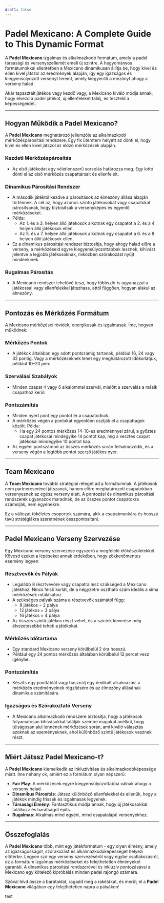 ```yaml
---
draft: false
---
```


# Padel Mexicano: A Complete Guide to This Dynamic Format

A **Padel Mexicano** izgalmas és alkalmazkodó formátum, amely a padel társasági és versenyszellemét emeli új szintre. A hagyományos formátumokkal ellentétben a Mexicano dinamikusan állítja be, hogy kivel és ellen kivel játszol az eredmények alapján, így egy igazságos és kiegyensúlyozott versenyt teremt, amely kiegyenlíti a mezőnyt ahogy a verseny halad.

Akár tapasztalt játékos vagy kezdő vagy, a Mexicano kiváló módja annak, hogy élvezd a padel játékot, új ellenfeleket találj, és teszteld a képességeidet.

---

## **Hogyan Működik a Padel Mexicano?**

A **Padel Mexicano** meghatározó jellemzője az alkalmazkodó mérkőzéspárosítási rendszere. Egy fix ütemterv helyett az dönti el, hogy kivel és ellen kivel játszol az előző mérkőzések alapján.

### **Kezdeti Mérkőzéspárosítás**
- Az első játékodat egy véletlenszerű sorsolás határozza meg. Egy lottó dönti el az első mérkőzés csapattársait és ellenfeleit.

### **Dinamikus Párosítási Rendszer**
- A második játéktól kezdve a párosítások az élmezőny állása alapján történnek. A cél az, hogy azonos szintű játékosokat vagy csapatokat párosítsanak, hogy biztosítsák a versenyképes és egyenlő mérkőzéseket.
- Példa:
  - Az 1. és a 3. helyen álló játékosok alkotnak egy csapatot a 2. és a 4. helyen álló játékosok ellen.
  - Az 5. és a 7. helyen álló játékosok alkotnak egy csapatot a 6. és a 8. helyen álló játékosok ellen.
- Ez a dinamikus párosítási rendszer biztosítja, hogy ahogy halad előre a verseny, a mérkőzéseid egyre kiegyensúlyozottabbak lesznek, kihívást jelentve a legjobb játékosoknak, miközben szórakozást nyújt mindenkinek.

### **Rugalmas Párosítás**
- A Mexicano rendszer lehetővé teszi, hogy többször is ugyanazzal a játékossal vagy ellenfelekkel játszhass, attól függően, hogyan alakul az élmezőny.

---

## **Pontozás és Mérkőzés Formátum**

A Mexicano mérkőzései rövidek, energikusak és izgalmasak. Íme, hogyan működnek:

### **Mérkőzés Pontok**
- A játékok általában egy adott pontszámig tartanak, például 16, 24 vagy 32 pontig. Vagy a mérkőzéseknek lehet egy meghatározott időkorlátjuk, például 10–20 perc.

### **Szerválási Szabályok**
- Minden csapat 4 vagy 6 alkalommal szervál, mielőtt a szerválás a másik csapathoz kerül.

### **Pontszámítás**
- Minden nyert pont egy pontot ér a csapatodnak.
- A mérkőzés végén a pontokat egyenlően osztják el a csapattagok között. Példa:
  - Ha egy 24 pontos mérkőzés 14–10-es eredménnyel zárul, a győztes csapat játékosai mindegyike 14 pontot kap, míg a vesztes csapat játékosai mindegyike 10 pontot kap.
- Az egyéni pontszámod az összes mérkőzés során felhalmozódik, és a verseny végén a legtöbb pontot szerző játékos nyer.

---

## **Team Mexicano**

A **Team Mexicano** további stratégiai réteget ad a formátumnak. A játékosok nem partnercserével játszanak, hanem előre meghatározott csapatokban versenyeznek az egész verseny alatt. A pontozási és dinamikus párosítási rendszerek ugyanazok maradnak, de az összes pontot csapatokra számolják, nem egyénekre.

Ez a változat tökéletes csoportok számára, akik a csapatmunkára és hosszú távú stratégiákra szeretnének összpontosítani.

---

## **Padel Mexicano Verseny Szervezése**

Egy Mexicano verseny szervezése egyszerű a megfelelő előkészületekkel. Kövesd ezeket a lépéseket annak érdekében, hogy zökkenőmentes esemény legyen:

### **Résztvevők és Pályák**
- Legalább 8 résztvevőre vagy csapatra lesz szükséged a Mexicano játékhoz. Nincs felső korlát, de a négyzetre osztható szám ideális a sima mérkőzések rotálásához.
- A szükséges pályák száma a résztvevők számától függ:
  - 8 játékos = 2 pálya
  - 12 játékos = 3 pálya
  - 16 játékos = 4 pálya
- Az összes szintű játékos részt vehet, és a szintek keverése még élvezetesebbé teheti a játékokat.

### **Mérkőzés Időtartama**
- Egy standard Mexicano verseny körülbelül 2 óra hosszú.
- Például egy 24 pontos mérkőzés általában körülbelül 12 percet vesz igénybe.

### **Pontszámítás**
- Készíts egy ponttáblát vagy használj egy dedikált alkalmazást a mérkőzés eredményeinek rögzítésére és az élmezőny állásának dinamikus számítására.

### **Igazságos és Szórakoztató Verseny**
- A Mexicano alkalmazkodó rendszere biztosítja, hogy a játékosok folyamatosan kihívásokkal találják szembe magukat anélkül, hogy túlságosan alul lennének mérkőzések során, ami kiváló választás azoknak az eseményeknek, ahol különböző szintű játékosok vesznek részt.

---

## **Miért Játssz Padel Mexicano-t?**

A **Padel Mexicano** kiemelkedik az inkluzivitása és alkalmazkodóképessége miatt. Íme néhány ok, amiért ez a formátum olyan népszerű:
- **Fair Play**: A mérkőzések egyre kiegyensúlyozottabbá válnak ahogy a verseny halad.
- **Dinamikus Párosítás**: Játssz különböző ellenfelekkel és ellenük, hogy a játékok mindig frissek és izgalmasak legyenek.
- **Társasági Élmény**: Fantasztikus módja annak, hogy új játékosokkal találkozz és barátságot építs.
- **Rugalmas**: Alkalmas mind egyéni, mind csapatalapú versenyekhez.

---

## **Összefoglalás**

A **Padel Mexicano** több, mint egy játékformátum - egy olyan élmény, amely az igazságosságot, szórakozást és alkalmazkodóképességet helyezi előtérbe. Legyen szó egy verseny szervezéséről vagy egybe csatlakozásról, ez a formátum izgalmas mérkőzéseket és felejthetetlen élményeket garantál. A dinamikus párosítási rendszerével és inkluzív pontozásával a Mexicano egy kötelező kipróbálás minden padel rajongó számára.

Szóval hívd össze a barátaidat, ragadd meg a rakétákat, és merülj el a **Padel Mexicano** világában egy felejthetetlen napra a pályákon!

test